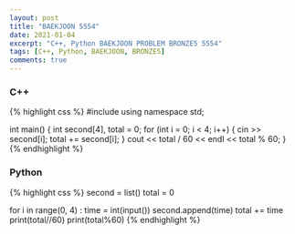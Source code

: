 ```yaml
---
layout: post
title: "BAEKJOON 5554"
date: 2021-01-04
excerpt: "C++, Python BAEKJOON PROBLEM BRONZE5 5554"
tags: [C++, Python, BAEKJOON, BRONZE5]
comments: true
---
```

### C++ 
{% highlight css %} 
#include <iostream>
using namespace std;

int main()
{
	int second[4], total = 0;
	for (int i = 0; i < 4; i++)
	{
		cin >> second[i];
		total += second[i];
	}
	cout << total / 60 << endl << total % 60;
}
{% endhighlight %}

### Python
{% highlight css %}
second = list()
total = 0

for i in range(0, 4) :
    time = int(input())
    second.append(time)
    total += time
print(total//60)
print(total%60)
{% endhighlight %}